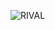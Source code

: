 ![RIVAL](https://user-images.githubusercontent.com/51242246/90696696-1fafcf80-e253-11ea-9bdb-851e190f581a.png)
